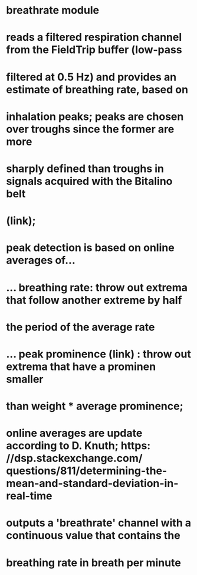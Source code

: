 # breathrate module
#
# reads a filtered respiration channel from the FieldTrip buffer (low-pass
# filtered at 0.5 Hz) and provides an estimate of breathing rate, based on
# inhalation peaks; peaks are chosen over troughs since the former are more
# sharply defined than troughs in signals acquired with the Bitalino belt
# (link);
# peak detection is based on online averages of...
# ... breathing rate: throw out extrema that follow another extreme by half
# the period of the average rate
# ... peak prominence (link) : throw out extrema that have a prominen smaller
# than weight * average prominence;
# online averages are update according to D. Knuth; https: //dsp.stackexchange.com/ questions/811/determining-the-mean-and-standard-deviation-in-real-time
# outputs a 'breathrate' channel with a continuous value that contains the
# breathing rate in breath per minute